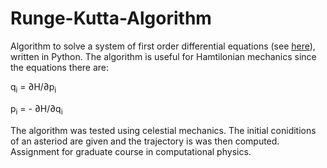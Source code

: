 # Runge-Kutta-Algorithm

Algorithm to solve a system of first order differential equations (see [here](https://en.wikipedia.org/wiki/Runge%E2%80%93Kutta_methods#The_Runge%E2%80%93Kutta_method)), written in Python. The algorithm is useful for Hamtilonian mechanics since the equations there are:

q<sub>i</sub> =  ∂H/∂p<sub>i</sub> 

p<sub>i</sub> = - ∂H/∂q<sub>i</sub> 

The algorithm was tested using celestial mechanics. The initial coniditions of an asteriod are given and the trajectory is was then computed. Assignment for graduate course in computational physics.

